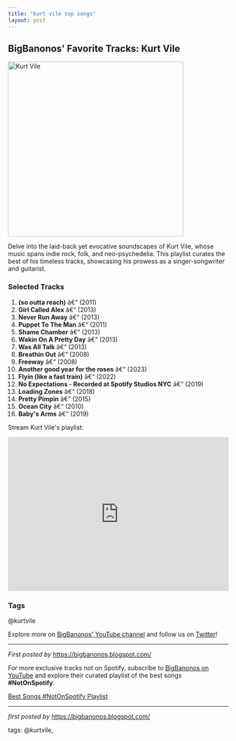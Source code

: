 ```yaml
---
title: "kurt vile top songs"
layout: post
---
```

<h2>BigBanonos' Favorite Tracks: Kurt Vile</h2> <div > <a href="https://media.pitchfork.com/photos/6221a180ce171f8e1836e581/3:2/w_591,h_394,c_limit/kurtvile_GettyImages-1151833654.jpg"> <img src="https://media.pitchfork.com/photos/6221a180ce171f8e1836e581/3:2/w_591,h_394,c_limit/kurtvile_GettyImages-1151833654.jpg" alt="Kurt Vile" width="400" /> </a>
</div> <p>Delve into the laid-back yet evocative soundscapes of Kurt Vile, whose music spans indie rock, folk, and neo-psychedelia. This playlist curates the best of his timeless tracks, showcasing his prowess as a singer-songwriter and guitarist.</p> <h3>Selected Tracks</h3>
<ol> <li><strong>(so outta reach)</strong> â€“ (2011)</li> <li><strong>Girl Called Alex</strong> â€“ (2013)</li> <li><strong>Never Run Away</strong> â€“ (2013)</li> <li><strong>Puppet To The Man</strong> â€“ (2011)</li> <li><strong>Shame Chamber</strong> â€“ (2013)</li> <li><strong>Wakin On A Pretty Day</strong> â€“ (2013)</li> <li><strong>Was All Talk</strong> â€“ (2013)</li> <li><strong>Breathin Out</strong> â€“ (2008)</li> <li><strong>Freeway</strong> â€“ (2008)</li> <li><strong>Another good year for the roses</strong> â€“ (2023)</li> <li><strong>Flyin (like a fast train)</strong> â€“ (2022)</li> <li><strong>No Expectations - Recorded at Spotify Studios NYC</strong> â€“ (2019)</li> <li><strong>Loading Zones</strong> â€“ (2018)</li> <li><strong>Pretty Pimpin</strong> â€“ (2015)</li> <li><strong>Ocean City</strong> â€“ (2010)</li> <li><strong>Baby's Arms</strong> â€“ (2019)</li>
</ol> <p>Stream Kurt Vile's playlist:</p>
<iframe src="https://open.spotify.com/embed/playlist/2A7tS3YbJaUMuP0VQ72OWS?utm_source=generator" width="100%" height="352" frameBorder="0" allowfullscreen="" allow="autoplay; clipboard-write; encrypted-media; fullscreen; picture-in-picture" loading="lazy"></iframe> <h3>Tags</h3>
<p>@kurtvile</p> <p>Explore more on <a href="https://www.youtube.com/@BigBanonos" target="_blank">BigBanonos' YouTube channel</a> and follow us on <a href="https://twitter.com/BigBanonos" target="_blank">Twitter</a>!</p> <hr />
<p><em>First posted by</em> <a href="https://bigbanonos.blogspot.com/" rel="noopener" target="_new">https://bigbanonos.blogspot.com/</a></p>


<!--Subscribe and Playlist Links-->
<div>
    <p>For more exclusive tracks not on Spotify, subscribe to <a href="https://www.youtube.com/@BigBanonos" target="_blank">BigBanonos on YouTube</a> and explore their curated playlist of the best songs <strong>#NotOnSpotify</strong>.</p>
    <p><a href="https://www.youtube.com/playlist?list=PLtuNtuTatqI0kFahUCbtbfenC_ET5O_tr" target="_blank">Best Songs #NotOnSpotify Playlist<br /></a></p></div>

<hr />

<p><em>first posted by</em> <a href="https://bigbanonos.blogspot.com/" rel="noopener" target="_new">https://bigbanonos.blogspot.com/</a></p>

<p>tags: @kurtvile,</p>

